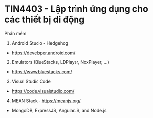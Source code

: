 # TIN4403 - Lập trình ứng dụng cho các thiết bị di động
Phần mềm
1. Android Studio - Hedgehog
 - https://developer.android.com/
2. Emulators (BlueStacks, LDPlayer, NoxPlayer, ...)
 - https://www.bluestacks.com/
3. Visual Studio Code
 - https://code.visualstudio.com/
4. MEAN Stack - https://meanjs.org/
 - MongoDB, ExpressJS, AngularJS, and Node.js

